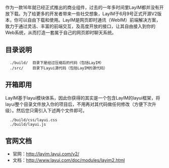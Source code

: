作为一款16年就已经正式推出的商业组件，过去的一年多时间里LayIM都并没有开放下载。为了给更多的开发者带来一些社交想象，LayIM于6月9号正式开源V2版本，你可以自由下载和使用。LayIM是网页即时通讯（WebIM）前端解决方案，致力于通过灵活、丰富的前端交互，及高度开放的接口，让其自由接入到你的Web系统，从而打造一套属于自己的网页即时聊天系统。

## 目录说明

```
  ./build/  目录下是经过压缩后的代码（包括LayIM）
  ./src/    目录下Layui源代码（包括LayIM的源代码）
```

## 开箱即用

LayIM基于layui模块体系，因此你获得的其实是一个包含LayIM的layui框架，将layui整个目录文件放入你的项目后，不用再对其代码做任何修改（方便下次升级）。然后您只需引入下述两个文件即可。

```
  ./build/css/layui.css
  ./build/layui.js
```


## 官网文档

* 官网：http://layim.layui.com/v2/
* 文档：http://www.layui.com/doc/modules/layim2.html


